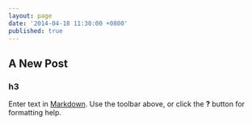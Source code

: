 ```yaml
---
layout: page
date: '2014-04-18 11:30:00 +0800'
published: true
---
```

## A New Post
### h3


Enter text in [Markdown](http://daringfireball.net/projects/markdown/). Use the toolbar above, or click the **?** button for formatting help.
